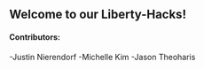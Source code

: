 ﻿## Welcome to our Liberty-Hacks!

#### Contributors:
-Justin Nierendorf
-Michelle Kim
-Jason Theoharis
